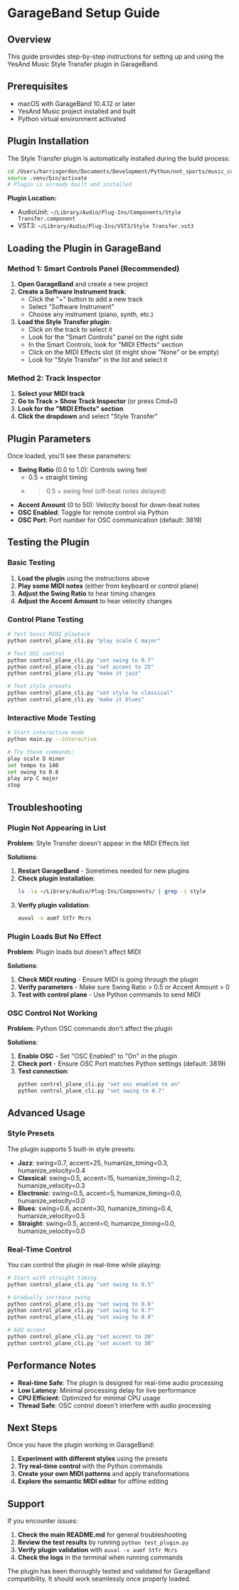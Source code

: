 # GarageBand Setup Guide

## Overview

This guide provides step-by-step instructions for setting up and using the YesAnd Music Style Transfer plugin in GarageBand.

## Prerequisites

- macOS with GarageBand 10.4.12 or later
- YesAnd Music project installed and built
- Python virtual environment activated

## Plugin Installation

The Style Transfer plugin is automatically installed during the build process:

```bash
cd /Users/harrisgordon/Documents/Development/Python/not_sports/music_cursor
source .venv/bin/activate
# Plugin is already built and installed
```

**Plugin Location:**
- AudioUnit: `~/Library/Audio/Plug-Ins/Components/Style Transfer.component`
- VST3: `~/Library/Audio/Plug-Ins/VST3/Style Transfer.vst3`

## Loading the Plugin in GarageBand

### Method 1: Smart Controls Panel (Recommended)

1. **Open GarageBand** and create a new project
2. **Create a Software Instrument track**:
   - Click the "+" button to add a new track
   - Select "Software Instrument"
   - Choose any instrument (piano, synth, etc.)
3. **Load the Style Transfer plugin**:
   - Click on the track to select it
   - Look for the "Smart Controls" panel on the right side
   - In the Smart Controls, look for "MIDI Effects" section
   - Click on the MIDI Effects slot (it might show "None" or be empty)
   - Look for "Style Transfer" in the list and select it

### Method 2: Track Inspector

1. **Select your MIDI track**
2. **Go to Track > Show Track Inspector** (or press Cmd+I)
3. **Look for the "MIDI Effects" section**
4. **Click the dropdown** and select "Style Transfer"

## Plugin Parameters

Once loaded, you'll see these parameters:

- **Swing Ratio** (0.0 to 1.0): Controls swing feel
  - 0.5 = straight timing
  - > 0.5 = swing feel (off-beat notes delayed)
- **Accent Amount** (0 to 50): Velocity boost for down-beat notes
- **OSC Enabled**: Toggle for remote control via Python
- **OSC Port**: Port number for OSC communication (default: 3819)

## Testing the Plugin

### Basic Testing

1. **Load the plugin** using the instructions above
2. **Play some MIDI notes** (either from keyboard or control plane)
3. **Adjust the Swing Ratio** to hear timing changes
4. **Adjust the Accent Amount** to hear velocity changes

### Control Plane Testing

```bash
# Test basic MIDI playback
python control_plane_cli.py "play scale C major"

# Test OSC control
python control_plane_cli.py "set swing to 0.7"
python control_plane_cli.py "set accent to 25"
python control_plane_cli.py "make it jazz"

# Test style presets
python control_plane_cli.py "set style to classical"
python control_plane_cli.py "make it blues"
```

### Interactive Mode Testing

```bash
# Start interactive mode
python main.py --interactive

# Try these commands:
play scale D minor
set tempo to 140
set swing to 0.8
play arp C major
stop
```

## Troubleshooting

### Plugin Not Appearing in List

**Problem**: Style Transfer doesn't appear in the MIDI Effects list

**Solutions**:
1. **Restart GarageBand** - Sometimes needed for new plugins
2. **Check plugin installation**:
   ```bash
   ls -la ~/Library/Audio/Plug-Ins/Components/ | grep -i style
   ```
3. **Verify plugin validation**:
   ```bash
   auval -v aumf StTr Mcrs
   ```

### Plugin Loads But No Effect

**Problem**: Plugin loads but doesn't affect MIDI

**Solutions**:
1. **Check MIDI routing** - Ensure MIDI is going through the plugin
2. **Verify parameters** - Make sure Swing Ratio > 0.5 or Accent Amount > 0
3. **Test with control plane** - Use Python commands to send MIDI

### OSC Control Not Working

**Problem**: Python OSC commands don't affect the plugin

**Solutions**:
1. **Enable OSC** - Set "OSC Enabled" to "On" in the plugin
2. **Check port** - Ensure OSC Port matches Python settings (default: 3819)
3. **Test connection**:
   ```bash
   python control_plane_cli.py "set osc enabled to on"
   python control_plane_cli.py "set swing to 0.7"
   ```

## Advanced Usage

### Style Presets

The plugin supports 5 built-in style presets:

- **Jazz**: swing=0.7, accent=25, humanize_timing=0.3, humanize_velocity=0.4
- **Classical**: swing=0.5, accent=15, humanize_timing=0.2, humanize_velocity=0.3
- **Electronic**: swing=0.5, accent=5, humanize_timing=0.0, humanize_velocity=0.0
- **Blues**: swing=0.6, accent=30, humanize_timing=0.4, humanize_velocity=0.5
- **Straight**: swing=0.5, accent=0, humanize_timing=0.0, humanize_velocity=0.0

### Real-Time Control

You can control the plugin in real-time while playing:

```bash
# Start with straight timing
python control_plane_cli.py "set swing to 0.5"

# Gradually increase swing
python control_plane_cli.py "set swing to 0.6"
python control_plane_cli.py "set swing to 0.7"
python control_plane_cli.py "set swing to 0.8"

# Add accent
python control_plane_cli.py "set accent to 20"
python control_plane_cli.py "set accent to 30"
```

## Performance Notes

- **Real-time Safe**: The plugin is designed for real-time audio processing
- **Low Latency**: Minimal processing delay for live performance
- **CPU Efficient**: Optimized for minimal CPU usage
- **Thread Safe**: OSC control doesn't interfere with audio processing

## Next Steps

Once you have the plugin working in GarageBand:

1. **Experiment with different styles** using the presets
2. **Try real-time control** with the Python commands
3. **Create your own MIDI patterns** and apply transformations
4. **Explore the semantic MIDI editor** for offline editing

## Support

If you encounter issues:

1. **Check the main README.md** for general troubleshooting
2. **Review the test results** by running `python test_plugin.py`
3. **Verify plugin validation** with `auval -v aumf StTr Mcrs`
4. **Check the logs** in the terminal when running commands

The plugin has been thoroughly tested and validated for GarageBand compatibility. It should work seamlessly once properly loaded.
